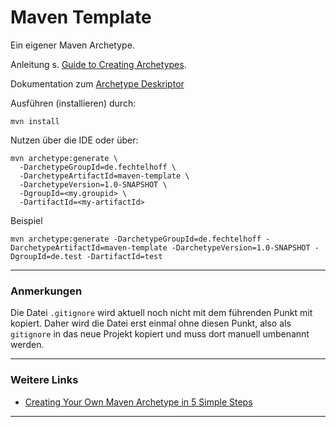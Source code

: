 # Maven Template

Ein eigener Maven Archetype.

Anleitung s. [Guide to Creating Archetypes](https://maven.apache.org/guides/mini/guide-creating-archetypes.html).

Dokumentation zum [Archetype Deskriptor](https://maven.apache.org/archetype/archetype-models/archetype-descriptor/archetype-descriptor.html)

Ausführen (installieren) durch:
```
mvn install
```

Nutzen über die IDE oder über:
```
mvn archetype:generate \
  -DarchetypeGroupId=de.fechtelhoff \
  -DarchetypeArtifactId=maven-template \
  -DarchetypeVersion=1.0-SNAPSHOT \
  -DgroupId=<my.groupid> \
  -DartifactId=<my-artifactId>
```

Beispiel
```
mvn archetype:generate -DarchetypeGroupId=de.fechtelhoff -DarchetypeArtifactId=maven-template -DarchetypeVersion=1.0-SNAPSHOT -DgroupId=de.test -DartifactId=test
``````

---
### Anmerkungen

Die Datei `.gitignore` wird aktuell noch nicht mit dem führenden Punkt mit kopiert.
Daher wird die Datei erst einmal ohne diesen Punkt, also als `gitignore` in das neue Projekt kopiert
und muss dort manuell umbenannt werden.  

---
### Weitere Links
- [Creating Your Own Maven Archetype in 5 Simple Steps](https://rieckpil.de/create-your-own-maven-archetype-in-5-simple-steps)

---

